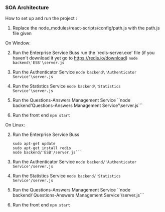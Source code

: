 ### SOA Architecture

How to set up and run the project :

1. Replace the node_modules/react-scripts/config/path.js with the path.js file given

On Window:

2. Run the Enterprise Service Buss
    run the 'redis-server.exe' file (if you haven't download it yet go to https://redis.io/download)
    ```node backend\'ESB'\server.js```

3. Run the Authenticator Service
    ```node backend\'Authenticator Service'\server.js```

4. Run the Statistics Service
    ```node backend\'Statistics Service'\server.js```

5. Run the Questions-Answers Management Service
    ``node backend\'Questions-Answers Management Service'\server.js```

6. Run the front end
    ```npm start```

On Linux:

2. Run the Enterprise Service Buss
    ```sudo add-apt-repository ppa:redislabs/redis
    sudo apt-get update
    sudo apt-get install redis
    node backend/'ESB'/server.js```

3. Run the Authenticator Service
    ```node backend/'Authenticator Service'/server.js```

4. Run the Statistics Service
    ```node backend/'Statistics Service'/server.js```

5. Run the Questions-Answers Management Service
    ``node backend/'Questions-Answers Management Service'/server.js```

6. Run the front end
    ```npm start```

